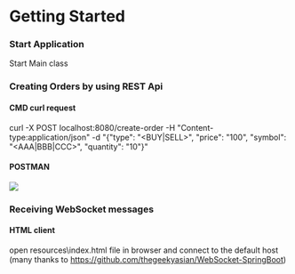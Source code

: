 # Getting Started

### Start Application
Start Main class

### Creating Orders by using REST Api
#### CMD curl request
curl -X POST localhost:8080/create-order -H "Content-type:application/json" -d "{\"type\": \"<BUY|SELL>\", \"price\": \"100\", \"symbol\": \"<AAA|BBB|CCC>\", \"quantity\": \"10\"}"
#### POSTMAN
![](C:\Users\PWhite\IdeaProjects\stock-market-simulator\postman-example.JPG)

### Receiving WebSocket messages
#### HTML client
open resources\index.html file in browser and connect to the default host (many thanks to https://github.com/thegeekyasian/WebSocket-SpringBoot)